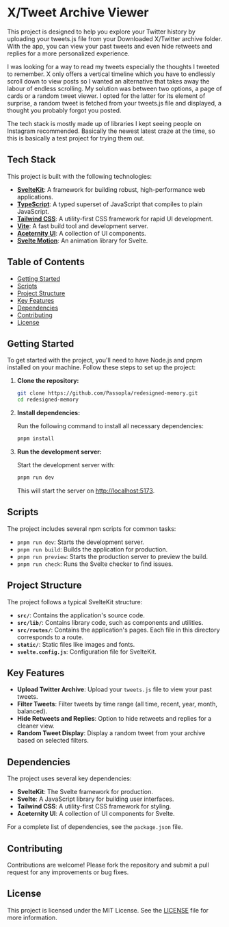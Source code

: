 # X/Tweet Archive Viewer

This project is designed to help you explore your Twitter history by uploading your tweets.js file from your Downloaded X/Twitter archive folder. With the app, you can view your past tweets and even hide retweets and replies for a more personalized experience.

I was looking for a way to read my tweets especially the thoughts I tweeted to remember. X only offers a vertical timeline which you have to endlessly scroll down to view posts so I wanted an alternative that takes away the labour of endless scrolling. My solution was between two options, a page of cards or a random tweet viewer. I opted for the latter for its element of surprise, a random tweet is fetched from your tweets.js file and displayed, a thought you probably forgot you posted.

The tech stack is mostly made up of libraries I kept seeing people on Instagram recommended. Basically the newest latest craze at the time, so this is basically a test project for trying them out.

## Tech Stack

This project is built with the following technologies:

- **[SvelteKit](https://kit.svelte.dev/)**: A framework for building robust, high-performance web applications.
- **[TypeScript](https://www.typescriptlang.org/)**: A typed superset of JavaScript that compiles to plain JavaScript.
- **[Tailwind CSS](https://tailwindcss.com/)**: A utility-first CSS framework for rapid UI development.
- **[Vite](https://vitejs.dev/)**: A fast build tool and development server.
- **[Aceternity UI](https://ui.aceternity.com/)**: A collection of UI components.
- **[Svelte Motion](https://motion.dev/svelte)**: An animation library for Svelte.

## Table of Contents

- [Getting Started](#getting-started)
- [Scripts](#scripts)
- [Project Structure](#project-structure)
- [Key Features](#key-features)
- [Dependencies](#dependencies)
- [Contributing](#contributing)
- [License](#license)

## Getting Started

To get started with the project, you'll need to have Node.js and pnpm installed on your machine. Follow these steps to set up the project:

1.  **Clone the repository:**

    ```bash
    git clone https://github.com/Passopla/redesigned-memory.git
    cd redesigned-memory
    ```

2.  **Install dependencies:**

    Run the following command to install all necessary dependencies:

    ```bash
    pnpm install
    ```

3.  **Run the development server:**

    Start the development server with:

    ```bash
    pnpm run dev
    ```

    This will start the server on [http://localhost:5173](http://localhost:5173).

## Scripts

The project includes several npm scripts for common tasks:

- `pnpm run dev`: Starts the development server.
- `pnpm run build`: Builds the application for production.
- `pnpm run preview`: Starts the production server to preview the build.
- `pnpm run check`: Runs the Svelte checker to find issues.

## Project Structure

The project follows a typical SvelteKit structure:

- **`src/`**: Contains the application's source code.
- **`src/lib/`**: Contains library code, such as components and utilities.
- **`src/routes/`**: Contains the application's pages. Each file in this directory corresponds to a route.
- **`static/`**: Static files like images and fonts.
- **`svelte.config.js`**: Configuration file for SvelteKit.

## Key Features

- **Upload Twitter Archive**: Upload your `tweets.js` file to view your past tweets.
- **Filter Tweets**: Filter tweets by time range (all time, recent, year, month, balanced).
- **Hide Retweets and Replies**: Option to hide retweets and replies for a cleaner view.
- **Random Tweet Display**: Display a random tweet from your archive based on selected filters.

## Dependencies

The project uses several key dependencies:

- **SvelteKit**: The Svelte framework for production.
- **Svelte**: A JavaScript library for building user interfaces.
- **Tailwind CSS**: A utility-first CSS framework for styling.
- **Aceternity UI**: A collection of UI components for Svelte.

For a complete list of dependencies, see the `package.json` file.

## Contributing

Contributions are welcome! Please fork the repository and submit a pull request for any improvements or bug fixes.

## License

This project is licensed under the MIT License. See the [LICENSE](LICENSE) file for more information.
